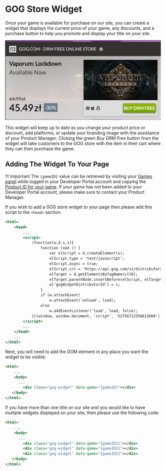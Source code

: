 # GOG Store Widget

Once your game is available for purchase on our site, you can create a widget that displays the current price of your game, any discounts, and a purchase button to help you promote and display your title on your site. 

![GOG Store Widget](_assets/gog-widget.png)

This widget will keep up to date as you change your product price or discount, add platforms, or update your branding image with the assistance of your Product Manager. Clicking the green *Buy DRM Free* button from the widget will take customers to the GOG store with the item in their cart where they can then purchase the game.

## Adding The Widget To Your Page

!!! Important
    The `{gameID}` value can be retrieved by visiting your [Games panel](https://devportal.gog.com/panel/games) while logged in your Developer Portal account and copying the [Product ID for your game](developer-portal.md#games-screen-product-buttons). If your game has not been added to your Developer Portal account, please make sure to contact your Product Manager. 

If you wish to add a GOG store widget to your page then please add this script to the `<head>` section:

```XML
<html>
    <head>
		...
        <script>
            (function(w,d,s,i){
                function load () {
                    var elScript = d.createElement(s);
                    elScript.type = 'text/javascript';
                    elScript.async = true;
                    elScript.src = 'https://api.gog.com/v1/distributors/widget-latest.js'
                    elTarget = d.getElementsByTagName(s)[0];
                    elTarget.parentNode.insertBefore(elScript, elTarget);
                    w['gogWidgetDistributorId'] = i;
                }
                if (w.attachEvent)
                    w.attachEvent('onload', load);
                else
                    w.addEventListener('load', load, false);
            })(window, window.document, 'script', '52756712356612660')
        </script>
		...
    </head>
	...
</html>
```

Next, you will need to add the DOM element in any place you want the widget to be visible:

```XML
<html>    
    ...
    <body>
      ...
        <div class="gog-widget" data-game="{gameID}"></div>
   </body>
</html>
```

If you have more than one title on our site and you would like to have multiple widgets displayed on your site, then please use the following code: 

```XML
<html>    
    ...
    <body>
      ...
        <div class="gog-widget" data-game="{gameID1}"></div>
        <div class="gog-widget" data-game="{gameID2}"></div>
        <div class="gog-widget" data-game="{gameID2}"></div>
   </body>
</html>
```
